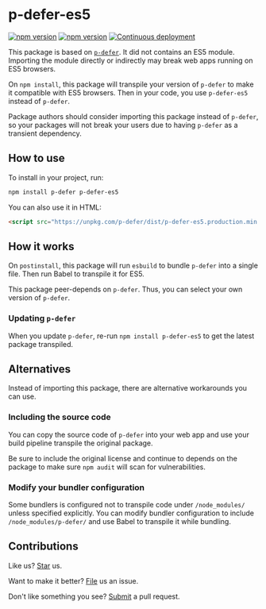 # p-defer-es5

[![npm version](https://img.shields.io/npm/v/p-defer-es5.svg)](https://www.npmjs.com/package/p-defer-es5) [![npm version](https://img.shields.io/npm/v/p-defer-es5/main.svg)](https://www.npmjs.com/package/p-defer-es5/v/main) [![Continuous deployment](https://github.com/compulim/p-defer-es5/actions/workflows/continuous-deployment.yml/badge.svg?branch=main)](https://github.com/compulim/p-defer-es5/actions/workflows/continuous-deployment.yml)

This package is based on [`p-defer`](https://npmjs.com/package/p-defer). It did not contains an ES5 module. Importing the module directly or indirectly may break web apps running on ES5 browsers.

On `npm install`, this package will transpile your version of `p-defer` to make it compatible with ES5 browsers. Then in your code, you use `p-defer-es5` instead of `p-defer`.

Package authors should consider importing this package instead of `p-defer`, so your packages will not break your users due to having `p-defer` as a transient dependency.

## How to use

To install in your project, run:

```sh
npm install p-defer p-defer-es5
```

You can also use it in HTML:

```html
<script src="https://unpkg.com/p-defer/dist/p-defer-es5.production.min.js"></script>
```

## How it works

On `postinstall`, this package will run `esbuild` to bundle `p-defer` into a single file. Then run Babel to transpile it for ES5.

This package peer-depends on `p-defer`. Thus, you can select your own version of `p-defer`.

### Updating `p-defer`

When you update `p-defer`, re-run `npm install p-defer-es5` to get the latest package transpiled.

## Alternatives

Instead of importing this package, there are alternative workarounds you can use.

### Including the source code

You can copy the source code of `p-defer` into your web app and use your build pipeline transpile the original package.

Be sure to include the original license and continue to depends on the package to make sure `npm audit` will scan for vulnerabilities.

### Modify your bundler configuration

Some bundlers is configured not to transpile code under `/node_modules/` unless specified explicitly. You can modify bundler configuration to include `/node_modules/p-defer/` and use Babel to transpile it while bundling.

## Contributions

Like us? [Star](https://github.com/compulim/p-defer-es5/stargazers) us.

Want to make it better? [File](https://github.com/compulim/p-defer-es5/issues) us an issue.

Don't like something you see? [Submit](https://github.com/compulim/p-defer-es5/pulls) a pull request.
